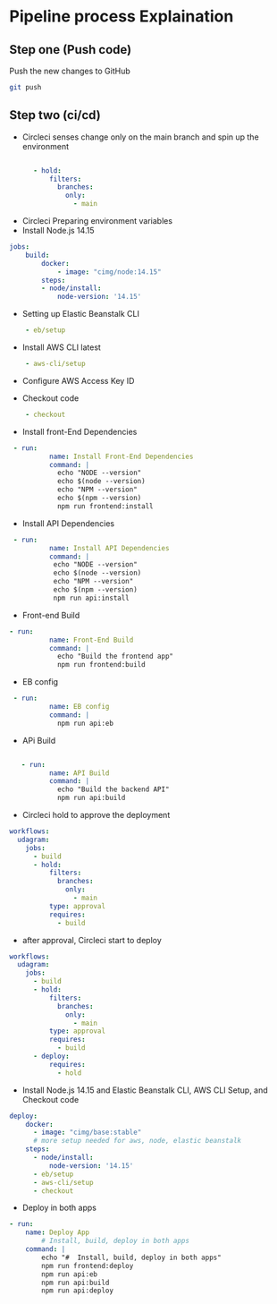 # Pipeline process Explaination

## Step one (Push code)
Push the new changes to GitHub 

```bash
git push
```

## Step two (ci/cd)
- Circleci senses change only on the main branch and spin up the environment 

``` yaml 

      - hold:
          filters:
            branches:
              only:
                - main

```

- Circleci Preparing environment variables 
- Install Node.js 14.15 

``` yaml 
jobs:
    build:
        docker: 
            - image: "cimg/node:14.15"
        steps: 
        - node/install:
            node-version: '14.15'
```

- Setting up Elastic Beanstalk CLI

``` yaml 
    - eb/setup
```


- Install AWS CLI latest 

``` yaml 
    - aws-cli/setup
```

- Configure AWS Access Key ID

- Checkout code 

``` yaml
    - checkout
```

- Install front-End Dependencies 

``` yaml
 - run:
          name: Install Front-End Dependencies
          command: |
            echo "NODE --version" 
            echo $(node --version)
            echo "NPM --version" 
            echo $(npm --version)
            npm run frontend:install

```


- Install API Dependencies 

``` yaml 
 - run:
          name: Install API Dependencies
          command: |
           echo "NODE --version"
           echo $(node --version)
           echo "NPM --version"
           echo $(npm --version)
           npm run api:install
```

- Front-end Build 

``` yaml 
- run:
          name: Front-End Build
          command: |
            echo "Build the frontend app"
            npm run frontend:build
```

- EB config 

``` yaml 
 - run:
          name: EB config
          command: | 
            npm run api:eb

```

- APi Build 

``` yaml 

   - run:
          name: API Build
          command: |
            echo "Build the backend API"
            npm run api:build
```

- Circleci hold to approve the deployment

``` yaml 
workflows:
  udagram:
    jobs:
      - build
      - hold:
          filters:
            branches:
              only:
                - main
          type: approval
          requires:
            - build

```

- after approval, Circleci start to deploy

``` yaml 
workflows:
  udagram:
    jobs:
      - build
      - hold:
          filters:
            branches:
              only:
                - main
          type: approval
          requires:
            - build
      - deploy:
          requires:
            - hold
```

- Install Node.js 14.15 and Elastic Beanstalk CLI, AWS CLI Setup, and Checkout code 

``` yaml 
deploy:
    docker:
      - image: "cimg/base:stable"
      # more setup needed for aws, node, elastic beanstalk
    steps:
      - node/install:
          node-version: '14.15' 
      - eb/setup
      - aws-cli/setup
      - checkout

```

- Deploy in both apps 

``` yaml 
- run:
    name: Deploy App
        # Install, build, deploy in both apps
    command: |
        echo "#  Install, build, deploy in both apps"
        npm run frontend:deploy
        npm run api:eb
        npm run api:build
        npm run api:deploy

```

